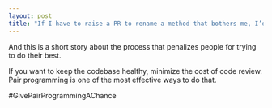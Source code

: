 ```yaml
---
layout: post
title: "If I have to raise a PR to rename a method that bothers me, I’d rather not do it"
---
```


And this is a short story about the process that penalizes people for trying to do their best.  

If you want to keep the codebase healthy, minimize the cost of code review.  
Pair programming is one of the most effective ways to do that.  
  
#GivePairProgrammingAChance
